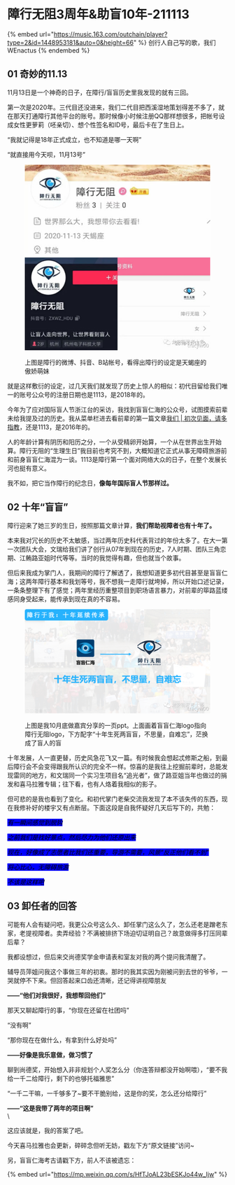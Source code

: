 # 障行无阻3周年&助盲10年-211113

{% embed url="https://music.163.com/outchain/player?type=2&id=1448953181&auto=0&height=66" %}
创行人自己写的歌，我们WEnactus
{% endembed %}

## 01 奇妙的11.13 <a href="#jcxkw" id="jcxkw"></a>

11月13日是一个神奇的日子，在障行/盲盲历史里我发现的就有三回。

第一次是2020年。三代目还没进来，我们二代目把西溪湿地策划得差不多了，就在那天打通障行其他平台的账号。那时候像小时候注册QQ那样想很多，把帐号设成女性更萝莉（呸亲切）、想个性签名和ID号，最后卡在了生日上。

“我就记得是18年正式成立，也不知道是哪一天啊”

“就直接用今天呗，11月13号”

<figure><img src="../.gitbook/assets/640 (28).jpg" alt=""><figcaption><p>上图是障行的微博、抖音、B站帐号，看得出障行的设定是天蝎座的傲娇萌妹</p></figcaption></figure>

就是这样敷衍的设定，过几天我们就发现了历史上惊人的相似：初代目留给我们唯一的账号公众号的注册日期也是1113，是2018年的。

今年为了应对国际盲人节浙江台的采访，我找到盲盲仁海的公众号，试图摸索前辈未给我提及过的历史。我从菜单栏进去看前辈的第一篇文章[我们 | 初次见面，请多指教](http://mp.weixin.qq.com/s?\_\_biz=MzIzNzY0NjU2MQ==\&mid=2247483657\&idx=1\&sn=336180487c46aca42026808cb256cb45\&chksm=e8c42687dfb3af910c867a340667896486327172003f1da5e832be8430114a062bc8c8920ff9\&scene=21#wechat\_redirect)，还是1113，是2016年的。

人的年龄计算有阴历和阳历之分，一个从受精卵开始算，一个从在世界出生开始算。障行无阻的“生理生日”我目前也考究不到，大概知道它正式从事无障碍旅游前和前身盲盲仁海混为一谈。1113是障行第一个面对网络大众的日子，在整个发展长河也挺有意义。

我不如，把它当作障行的纪念日，**像每年国际盲人节那样过。**



## 02 十年“盲盲” <a href="#eeaug" id="eeaug"></a>

障行迎来了她三岁的生日，按照那篇文章计算，**我们帮助视障者也有十年了。**

本来我对冗长的历史不太敏感，当过两年历史科代表背过的年份太多了。在大一第一次团队大会，文瑞给我们讲了创行从07年到现在的历史，7人时期、团队三角恋期、江鲔路亚姐时代等等。当时的我觉得有趣，但也就当个故事。

但后来我成为掌门人，我期间的障行了解透了，我想知道更多初代目甚至是盲盲仁海；这两年障行基本和我划等号，我不想我一走障行就垮掉，所以开始口述记录，一条条整理下有了感觉；两年里经历重整项目到职场语言暴力，对前辈的筚路蓝缕感同身受起来，能传承到现在真的不容易。

<figure><img src="../.gitbook/assets/640 (31).png" alt=""><figcaption><p>上图是我10月底做嘉宾分享的一页ppt。上面画着盲盲仁海logo指向障行无阻logo，下方配字“十年生死两盲盲，不思量，自难忘”，茫换成了盲人的盲</p></figcaption></figure>

十年发展，人一直更替，历史风急花飞又一篇。有时候我会想起忒修斯之船，到最后障行会不会变得跟我所认识的完全不一样。惊喜的是我往上挖掘前辈时，总能发现雷同的地方，和文瑞同一个实习生项目名“追光者”，做了路亚姐当年也做过的捐发和喜马拉雅专辑；往下看，也有人烙着我相似的影子。

但可悲的是我也看到了变化。和初代掌门老柴交流我发现了本不该失传的东西，现在我修补好的楼宇又有点断层。下面这段是自我怀疑好几天后写下的，共勉：

_<mark style="background-color:blue;">有一瞬间感觉到脱钩</mark>_

_<mark style="background-color:blue;">之前我们是找好景点，然后尽力为他们还原出来</mark>_

_<mark style="background-color:blue;">现在，好像成了志愿者比我们还重要，导游不需要，风景“反正他们看不到”</mark>_

_<mark style="background-color:blue;">将心比心，无障碍旅游</mark>_

_<mark style="background-color:blue;">不该是这样吧</mark>_



## 03 卸任者的回答 <a href="#sk1ij" id="sk1ij"></a>

可能有人会有疑问吧，我更公众号这么久、卸任掌门这么久了，怎么还老是蹭老东家，老提视障者。卖弄经验？不满被排挤下场迫切证明自己？故意做得多打压同辈后辈？

我都设想过，但后来交尚德奖学金申请表和室友对我的两个提问我清醒了。

辅导员萍姐问我这个事做三年的初衷。那时的我其实因为刚被问到去世的爷爷，一哭就停不下来。但回答起来口齿还清晰，还记得讲视障朋友

**——“他们对我很好，我想帮回他们”**



那天又聊起障行的事，“你现在还留在社团吗”

“没有啊”

“那你现在在做什么，有拿到什么好处吗”

**——好像是我乐意做，做习惯了**



聊到尚德奖，开始想入非非规划个人奖怎么分（你连答辩都没开始啊喂），“要不我给一千二给障行，剩下的也够托福雅思”

“一千二干嘛，一千够多了\~要不干脆别给，这是你的奖，怎么还分给障行”

**——“这是我带了两年的项目啊”**\
\


这应该就是，我的答案了吧。

今天喜马拉雅也会更新，碎碎念但听无妨，戳左下方“原文链接”访问\~

另，盲盲仁海考古请戳下方，前人不该被遗忘：

{% embed url="https://mp.weixin.qq.com/s/HfTJoAL23bESKJo44w_Ijw" %}

